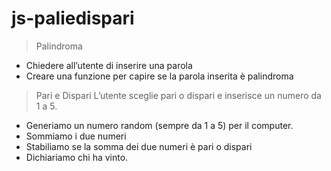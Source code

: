 # js-paliedispari
>Palindroma
- Chiedere all’utente di inserire una parola
- Creare una funzione per capire se la parola inserita è palindroma
>Pari e Dispari
L’utente sceglie pari o dispari e inserisce un numero da 1 a 5.
- Generiamo un numero random (sempre da 1 a 5) per il computer.
- Sommiamo i due numeri
- Stabiliamo se la somma dei due numeri è pari o dispari
- Dichiariamo chi ha vinto.
